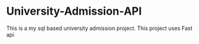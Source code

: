 # University-Admission-API
This is a my sql based university admission project. This project uses Fast api
